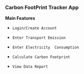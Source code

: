 ### Carbon FootPrint Tracker App
  **Main Features​**

-     Login/Create Account ​ ​

-     Enter Transport Emission

-     Enter Electricity  Consumption

-     Calculate Carbon Footprint ​

-     View Data Report
